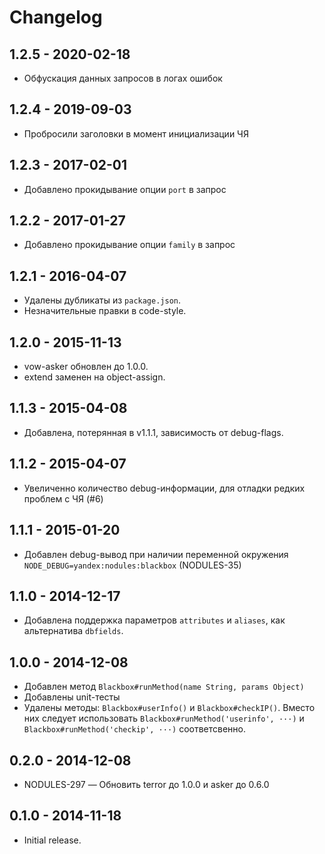 # Changelog

## 1.2.5 - 2020-02-18

- Обфускация данных запросов в логах ошибок

## 1.2.4 - 2019-09-03

- Пробросили заголовки в момент инициализации ЧЯ

## 1.2.3 - 2017-02-01

- Добавлено прокидывание опции `port` в запрос

## 1.2.2 - 2017-01-27

- Добавлено прокидывание опции `family` в запрос

## 1.2.1 - 2016-04-07

- Удалены дубликаты из `package.json`.
- Незначительные правки в code-style.

## 1.2.0 - 2015-11-13

- vow-asker обновлен до 1.0.0.
- extend заменен на object-assign.

## 1.1.3 - 2015-04-08

- Добавлена, потерянная в v1.1.1, зависимость от debug-flags.

## 1.1.2 - 2015-04-07

- Увеличенно количество debug-информации, для отладки
  редких проблем с ЧЯ (#6)

## 1.1.1 - 2015-01-20

- Добавлен debug-вывод при наличии переменной окружения
  `NODE_DEBUG=yandex:nodules:blackbox` (NODULES-35)

## 1.1.0 - 2014-12-17

- Добавлена поддержка параметров `attributes` и `aliases`,
  как альтернатива `dbfields`.

## 1.0.0 - 2014-12-08

- Добавлен метод `Blackbox#runMethod(name String, params Object)`
- Добавлены unit-тесты
- Удалены методы: `Blackbox#userInfo()` и `Blackbox#checkIP()`.
  Вместо них следует использовать `Blackbox#runMethod('userinfo', ···)`
  и `Blackbox#runMethod('checkip', ···)` соответсвенно.

## 0.2.0 - 2014-12-08

- NODULES-297 — Обновить terror до 1.0.0 и asker до 0.6.0

## 0.1.0 - 2014-11-18

- Initial release.
